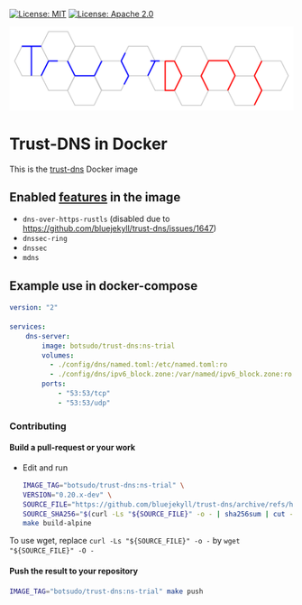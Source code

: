 [![License: MIT](https://img.shields.io/badge/license-MIT-blue.svg)](LICENSE-MIT)
[![License: Apache 2.0](https://img.shields.io/badge/license-Apache_2.0-blue.svg)](LICENSE-APACHE)

![Trust-DNS](logo.svg)

# Trust-DNS in Docker

This is the [trust-dns](https://github.com/bluejekyll/trust-dns#readme) Docker image

## Enabled [features](https://github.com/bluejekyll/trust-dns/#using-as-a-dependency-and-custom-features) in the image

- `dns-over-https-rustls` (disabled due to https://github.com/bluejekyll/trust-dns/issues/1647)
- `dnssec-ring`
- `dnssec`
- `mdns`

## Example use in docker-compose

```yaml
version: "2"

services:
    dns-server:
        image: botsudo/trust-dns:ns-trial
        volumes:
          - ./config/dns/named.toml:/etc/named.toml:ro
          - ./config/dns/ipv6_block.zone:/var/named/ipv6_block.zone:ro
        ports:
            - "53:53/tcp"
            - "53:53/udp"
```

### Contributing

#### Build a pull-request or your work

- Edit and run

    ```sh
    IMAGE_TAG="botsudo/trust-dns:ns-trial" \
    VERSION="0.20.x-dev" \
    SOURCE_FILE="https://github.com/bluejekyll/trust-dns/archive/refs/heads/stop-returning-ns-on-auth-response.tar.gz" \
    SOURCE_SHA256="$(curl -Ls "${SOURCE_FILE}" -o - | sha256sum | cut -d ' ' -f 1)" \
    make build-alpine
    ```

To use wget, replace `curl -Ls "${SOURCE_FILE}" -o -` by `wget "${SOURCE_FILE}" -O -`

#### Push the result to your repository

```sh
IMAGE_TAG="botsudo/trust-dns:ns-trial" make push
```
